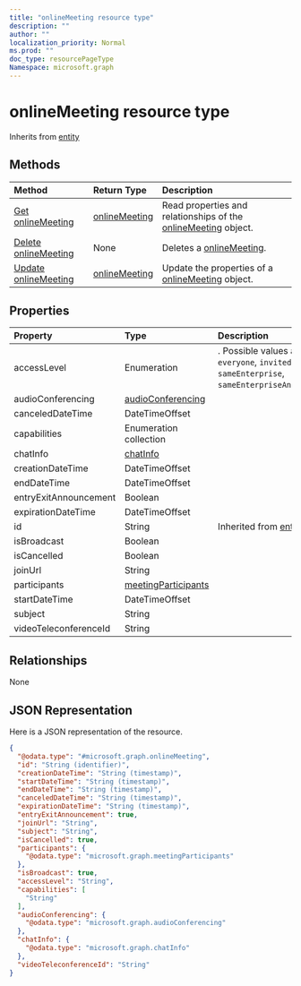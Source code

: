 ```yaml
---
title: "onlineMeeting resource type"
description: ""
author: ""
localization_priority: Normal
ms.prod: ""
doc_type: resourcePageType
Namespace: microsoft.graph
---
```



# onlineMeeting resource type




Inherits from [entity](../resources/entity.md)

## Methods
|Method|Return Type|Description|
|:---|:---|:---|
|[Get onlineMeeting](../api/onlinemeeting-get.md)|[onlineMeeting](../resources/onlineMeeting.md)|Read properties and relationships of the [onlineMeeting](../resources/onlinemeeting.md) object.|
|[Delete onlineMeeting](../api/onlinemeeting-delete.md)|None|Deletes a [onlineMeeting](../resources/onlinemeeting.md).|
|[Update onlineMeeting](../api/onlinemeeting-update.md)|[onlineMeeting](../resources/onlineMeeting.md)|Update the properties of a [onlineMeeting](../resources/onlinemeeting.md) object.|

## Properties
|Property|Type|Description|
|:---|:---|:---|
|accessLevel|Enumeration|. Possible values are: `everyone`, `invited`, `locked`, `sameEnterprise`, `sameEnterpriseAndFederated`.|
|audioConferencing|[audioConferencing](../resources/audioConferencing.md)||
|canceledDateTime|DateTimeOffset||
|capabilities|Enumeration collection||
|chatInfo|[chatInfo](../resources/chatInfo.md)||
|creationDateTime|DateTimeOffset||
|endDateTime|DateTimeOffset||
|entryExitAnnouncement|Boolean||
|expirationDateTime|DateTimeOffset||
|id|String| Inherited from [entity](../resources/entity.md)|
|isBroadcast|Boolean||
|isCancelled|Boolean||
|joinUrl|String||
|participants|[meetingParticipants](../resources/meetingParticipants.md)||
|startDateTime|DateTimeOffset||
|subject|String||
|videoTeleconferenceId|String||

## Relationships
None

## JSON Representation
Here is a JSON representation of the resource.
<!-- {
  "blockType": "resource",
  "keyProperty": "id",
  "@odata.type": "microsoft.graph.onlineMeeting",
  "baseType": "microsoft.graph.entity",
  "openType": true
}
-->
``` json
{
  "@odata.type": "#microsoft.graph.onlineMeeting",
  "id": "String (identifier)",
  "creationDateTime": "String (timestamp)",
  "startDateTime": "String (timestamp)",
  "endDateTime": "String (timestamp)",
  "canceledDateTime": "String (timestamp)",
  "expirationDateTime": "String (timestamp)",
  "entryExitAnnouncement": true,
  "joinUrl": "String",
  "subject": "String",
  "isCancelled": true,
  "participants": {
    "@odata.type": "microsoft.graph.meetingParticipants"
  },
  "isBroadcast": true,
  "accessLevel": "String",
  "capabilities": [
    "String"
  ],
  "audioConferencing": {
    "@odata.type": "microsoft.graph.audioConferencing"
  },
  "chatInfo": {
    "@odata.type": "microsoft.graph.chatInfo"
  },
  "videoTeleconferenceId": "String"
}
```

